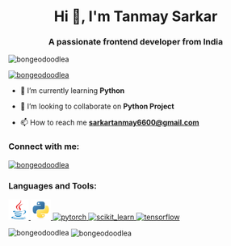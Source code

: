 <h1 align="center">Hi 👋, I'm Tanmay Sarkar</h1>
<h3 align="center">A passionate frontend developer from India</h3>

<p align="left"> <img src="https://komarev.com/ghpvc/?username=bongeodoodlea&label=Profile%20views&color=0e75b6&style=flat" alt="bongeodoodlea" /> </p>

<p align="left"> <a href="https://github.com/ryo-ma/github-profile-trophy"><img src="https://github-profile-trophy.vercel.app/?username=bongeodoodlea" alt="bongeodoodlea" /></a> </p>

- 🌱 I’m currently learning **Python**

- 👯 I’m looking to collaborate on **Python Project**

- 📫 How to reach me **sarkartanmay6600@gmail.com**

<h3 align="left">Connect with me:</h3>
<p align="left">
<a href="https://instagram.com/bongeodoodlea" target="blank"><img align="center" src="https://raw.githubusercontent.com/rahuldkjain/github-profile-readme-generator/master/src/images/icons/Social/instagram.svg" alt="bongeodoodlea" height="30" width="40" /></a>
</p>

<h3 align="left">Languages and Tools:</h3>
<p align="left"> <a href="https://www.java.com" target="_blank" rel="noreferrer"> <img src="https://raw.githubusercontent.com/devicons/devicon/master/icons/java/java-original.svg" alt="java" width="40" height="40"/> </a> <a href="https://www.python.org" target="_blank" rel="noreferrer"> <img src="https://raw.githubusercontent.com/devicons/devicon/master/icons/python/python-original.svg" alt="python" width="40" height="40"/> </a> <a href="https://pytorch.org/" target="_blank" rel="noreferrer"> <img src="https://www.vectorlogo.zone/logos/pytorch/pytorch-icon.svg" alt="pytorch" width="40" height="40"/> </a> <a href="https://scikit-learn.org/" target="_blank" rel="noreferrer"> <img src="https://upload.wikimedia.org/wikipedia/commons/0/05/Scikit_learn_logo_small.svg" alt="scikit_learn" width="40" height="40"/> </a> <a href="https://www.tensorflow.org" target="_blank" rel="noreferrer"> <img src="https://www.vectorlogo.zone/logos/tensorflow/tensorflow-icon.svg" alt="tensorflow" width="40" height="40"/> </a> </p>

<p><img align="left" src="https://github-readme-stats.vercel.app/api/top-langs?username=bongeodoodlea&show_icons=true&locale=en&layout=compact" alt="bongeodoodlea" /></p>

<p>&nbsp;<img align="center" src="https://github-readme-stats.vercel.app/api?username=bongeodoodlea&show_icons=true&locale=en" alt="bongeodoodlea" /></p>

